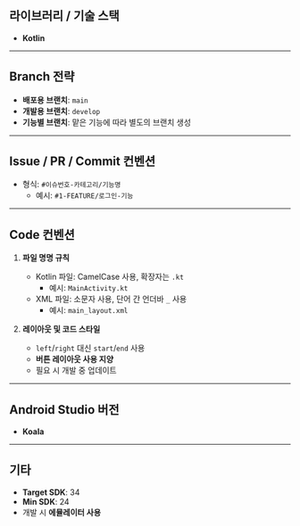 ## 라이브러리 / 기술 스택
- **Kotlin**

---

## Branch 전략
- **배포용 브랜치**: `main`
- **개발용 브랜치**: `develop`
- **기능별 브랜치**: 맡은 기능에 따라 별도의 브랜치 생성

---

## Issue / PR / Commit 컨벤션
- 형식: `#이슈번호-카테고리/기능명`
  - 예시: `#1-FEATURE/로그인-기능`

---

## Code 컨벤션
1. **파일 명명 규칙**  
   - Kotlin 파일: CamelCase 사용, 확장자는 `.kt`  
     - 예시: `MainActivity.kt`
   - XML 파일: 소문자 사용, 단어 간 언더바 `_` 사용  
     - 예시: `main_layout.xml`

2. **레이아웃 및 코드 스타일**  
   - `left`/`right` 대신 `start`/`end` 사용
   - **버튼 레이아웃 사용 지양**
   - 필요 시 개발 중 업데이트

---

## Android Studio 버전
- **Koala**

---

## 기타
- **Target SDK**: 34  
- **Min SDK**: 24  
- 개발 시 **에뮬레이터 사용**
